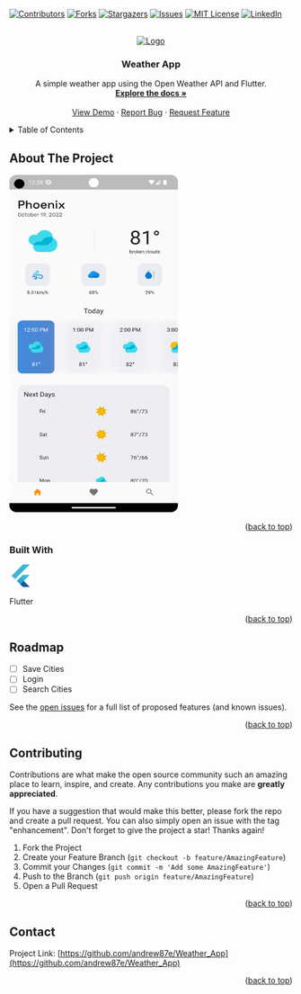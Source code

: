 <a name="readme-top"></a>

[![Contributors][contributors-shield]][contributors-url]
[![Forks][forks-shield]][forks-url]
[![Stargazers][stars-shield]][stars-url]
[![Issues][issues-shield]][issues-url]
[![MIT License][license-shield]][license-url]
[![LinkedIn][linkedin-shield]][linkedin-url]

<!-- PROJECT LOGO -->
<br />
<div align="center">
  <a href="https://github.com/andrew87e/Weather_App">
    <img src="images/logo.png" alt="Logo" width="80" height="80">
  </a>

<h3 align="center">Weather App</h3>

  <p align="center">
    A simple weather app using the Open Weather API and Flutter.
    <br />
    <a href="https://github.com/andrew87e/Weather_App"><strong>Explore the docs »</strong></a>
    <br />
    <br />
    <a href="https://github.com/andrew87e/Weather_App">View Demo</a>
    ·
    <a href="https://github.com/andrew87e/Weather_App/issues">Report Bug</a>
    ·
    <a href="https://github.com/andrew87e/Weather_App/issues">Request Feature</a>
  </p>
</div>

<!-- TABLE OF CONTENTS -->
<details>
  <summary>Table of Contents</summary>
  <ol>
    <li>
      <a href="#about-the-project">About The Project</a>
      <ul>
        <li><a href="#built-with">Built With</a></li>
      </ul>
    </li>
    <li>
      <a href="#getting-started">Getting Started</a>
      <ul>
        <li><a href="#prerequisites">Prerequisites</a></li>
        <li><a href="#installation">Installation</a></li>
      </ul>
    </li>
    <li><a href="#usage">Usage</a></li>
    <li><a href="#roadmap">Roadmap</a></li>
    <li><a href="#contributing">Contributing</a></li>
    <li><a href="#license">License</a></li>
    <li><a href="#contact">Contact</a></li>
    <li><a href="#acknowledgments">Acknowledgments</a></li>
  </ol>
</details>

<!-- ABOUT THE PROJECT -->

## About The Project

<img src="assets/img/top.png" alt="Screenshot" width="300" height="600">

<p align="right">(<a href="#readme-top">back to top</a>)</p>

### Built With

<img src="https://raw.githubusercontent.com/devicons/devicon/1119b9f84c0290e0f0b38982099a2bd027a48bf1/icons/flutter/flutter-original.svg" alt="flutter" height="40" width="40">

Flutter

<p align="right">(<a href="#readme-top">back to top</a>)</p>

<!-- GETTING STARTED -->

<!-- ROADMAP -->

## Roadmap

- [ ] Save Cities
- [ ] Login
- [ ] Search Cities

See the [open issues](https://github.com/andrew87e/Weather_App/issues) for a full list of proposed features (and known issues).

<p align="right">(<a href="#readme-top">back to top</a>)</p>

<!-- CONTRIBUTING -->

## Contributing

Contributions are what make the open source community such an amazing place to learn, inspire, and create. Any contributions you make are **greatly appreciated**.

If you have a suggestion that would make this better, please fork the repo and create a pull request. You can also simply open an issue with the tag "enhancement".
Don't forget to give the project a star! Thanks again!

1. Fork the Project
2. Create your Feature Branch (`git checkout -b feature/AmazingFeature`)
3. Commit your Changes (`git commit -m 'Add some AmazingFeature'`)
4. Push to the Branch (`git push origin feature/AmazingFeature`)
5. Open a Pull Request

<p align="right">(<a href="#readme-top">back to top</a>)</p>

<!-- LICENSE

## License

Distributed under the MIT License. See `LICENSE.txt` for more information.

<p align="right">(<a href="#readme-top">back to top</a>)</p> -->

<!-- CONTACT -->

## Contact

Project Link: [https://github.com/andrew87e/Weather_App](https://github.com/andrew87e/Weather_App)

<p align="right">(<a href="#readme-top">back to top</a>)</p>

<!-- ACKNOWLEDGMENTS -->

<!-- MARKDOWN LINKS & IMAGES -->
<!-- https://www.markdownguide.org/basic-syntax/#reference-style-links -->

[contributors-shield]: https://img.shields.io/github/contributors/andrew87e/Weather_App.svg?style=for-the-badge
[contributors-url]: https://github.com/andrew87e/Weather_App/graphs/contributors
[forks-shield]: https://img.shields.io/github/forks/andrew87e/Weather_App.svg?style=for-the-badge
[forks-url]: https://github.com/andrew87e/Weather_App/network/members
[stars-shield]: https://img.shields.io/github/stars/andrew87e/Weather_App.svg?style=for-the-badge
[stars-url]: https://github.com/andrew87e/Weather_App/stargazers
[issues-shield]: https://img.shields.io/github/issues/andrew87e/Weather_App.svg?style=for-the-badge
[issues-url]: https://github.com/andrew87e/Weather_App/issues
[license-shield]: https://img.shields.io/github/license/andrew87e/Weather_App.svg?style=for-the-badge
[license-url]: https://github.com/andrew87e/Weather_App/blob/master/LICENSE.txt
[linkedin-shield]: https://img.shields.io/badge/-LinkedIn-black.svg?style=for-the-badge&logo=linkedin&colorB=555
[linkedin-url]: https://linkedin.com/in/andrew-edwards-software-engineer
[product-screenshot]: images/screenshot.png
